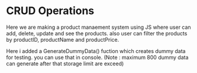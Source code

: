 # CRUD Operations

Here we are making a product manaement system using JS where user can add, delete, update and see the products.
also user can filter the products by productID, productName and productPrice.

Here i added a GenerateDummyData() fuction which creates dummy data for testing.
you can use that in console. 
(Note : maximum 800 dummy data can generate after that storage limit are exceed)